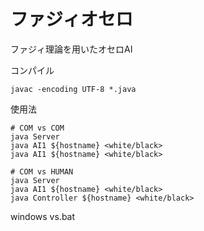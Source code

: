 # ファジィオセロ
ファジィ理論を用いたオセロAI

コンパイル
```
javac -encoding UTF-8 *.java
```

使用法
```
# COM vs COM
java Server
java AI1 ${hostname} <white/black>
java AI1 ${hostname} <white/black>

# COM vs HUMAN
java Server
java AI1 ${hostname} <white/black>
java Controller ${hostname} <white/black>
```

windows
vs.bat